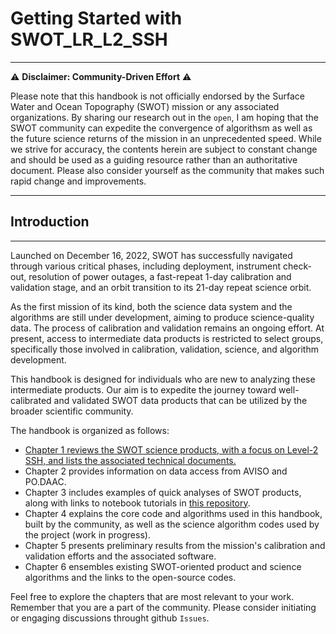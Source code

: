 # Getting Started with SWOT_LR_L2_SSH
---

⚠️ **Disclaimer: Community-Driven Effort** ⚠️

Please note that this handbook is not officially endorsed by the Surface Water and Ocean Topography (SWOT) mission or any associated organizations. By sharing our research out in the `open`, I am hoping that the SWOT community can expedite the convergence of algorithsm as well as the future science returns of the mission in an unprecedented speed. While we strive for accuracy, the contents herein are subject to constant change and should be used as a guiding resource rather than an authoritative document. Please also consider yourself as the community that makes such rapid change and improvements.

---

## Introduction

---

Launched on December 16, 2022, SWOT has successfully navigated through various critical phases, including deployment, instrument check-out, resolution of power outages, a fast-repeat 1-day calibration and validation stage, and an orbit transition to its 21-day repeat science orbit.

As the first mission of its kind, both the science data system and the algorithms are still under development, aiming to produce science-quality data. The process of calibration and validation remains an ongoing effort. At present, access to intermediate data products is restricted to select groups, specifically those involved in calibration, validation, science, and algorithm development.

This handbook is designed for individuals who are new to analyzing these intermediate products. Our aim is to expedite the journey toward well-calibrated and validated SWOT data products that can be utilized by the broader scientific community.

The handbook is organized as follows:

- [Chapter 1 reviews the SWOT science products, with a focus on Level-2 SSH, and lists the associated technical documents.](chap1_product_review.md)
- Chapter 2 provides information on data access from AVISO and PO.DAAC.
- Chapter 3 includes examples of quick analyses of SWOT products, along with links to notebook tutorials in [this repository](https://github.com/podaac/SWOT-OpenToolkit).
- Chapter 4 explains the core code and algorithms used in this handbook, built by the community, as well as the science algorithm codes used by the project (work in progress).
- Chapter 5 presents preliminary results from the mission's calibration and validation efforts and the associated software.
- Chapter 6 ensembles existing SWOT-oriented product and science algorithms and the links to the open-source codes.

Feel free to explore the chapters that are most relevant to your work. Remember that you are a part of the community. Please consider initiating or engaging discussions throught github `Issues`.